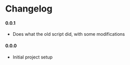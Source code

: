 # Changelog

#### 0.0.1
  - Does what the old script did, with some modifications

#### 0.0.0
  - Initial project setup
